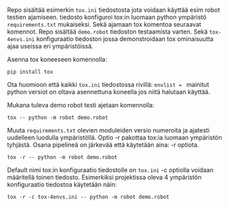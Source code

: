 Repo sisältää esimerkin `tox.ini` tiedostosta jota voidaan käyttää esim robot testien ajamiseen.
tiedosto konfiguroi tox:in luomaan python ympäristö `requirements.txt` mukaiseksi. Sekä ajamaan tox komentoa seuraavat komennot.
Repo sisältää `demo.robot` tiedoston testaamista varten. 
Sekä `tox-4envs.ini` konfiguraatio tiedoston jossa demonstroidaan tox ominaisuutta ajaa useissa eri ympäristöissä.


Asenna tox koneeseen komennolla:

`pip install tox`

Ota huomioon että kaikki `tox.ini` tiedostossa rivillä: `envlist = ` mainitut python versiot on oltava asennettuna koneella jos niitä halutaan käyttää.

Mukana tuleva demo robot testi ajetaan komennolla:

`tox -- python -m robot demo.robot`

Muuta `requirements.txt` olevien moduleiden versio numeroita ja ajatesti uudelleen luodulla ympäristöllä.
Optio -r pakottaa tox:ia luomaan ympäristön tyhjästä. Osana pipelineä on järkevää että käytetään aina: -r optiota.

`tox -r -- python -m robot demo.robot`

Default nimi tox:in konfiguraatio tiedostolle on `tox.ini` -c optiolla voidaan määritellä toinen tiedosto. 
Esimerkiksi projektissa oleva 4 ympäristön konfiguraatio tiedostoa käytetään näin:

`tox -r -c tox-4envs.ini -- python -m robot demo.robot`
